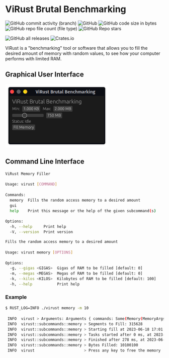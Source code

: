 # ViRust Brutal Benchmarking

![GitHub commit activity (branch)](https://img.shields.io/github/commit-activity/t/JuanCSUCoder/ViRust?style=for-the-badge)
![GitHub](https://img.shields.io/github/license/JuanCSUCoder/ViRust?style=for-the-badge)
![GitHub code size in bytes](https://img.shields.io/github/languages/code-size/JuanCSUCoder/ViRust?style=for-the-badge)
![GitHub repo file count (file type)](https://img.shields.io/github/directory-file-count/JuanCSUCoder/ViRust?style=for-the-badge)
![GitHub Repo stars](https://img.shields.io/github/stars/JuanCSUCoder/ViRust?style=for-the-badge)

![GitHub all releases](https://img.shields.io/github/downloads/JuanCSUCoder/ViRust/total?style=for-the-badge)
![Crates.io](https://img.shields.io/crates/d/virust?style=for-the-badge)

ViRust is a "benchmarking" tool or software that allows you to fill the desired amount of memory with random values, to see how your computer performs with limited RAM.

## Graphical User Interface

![Graphical User Interface](./gui.png)

## Command Line Interface

```bash
ViRust Memory Filler

Usage: virust [COMMAND]

Commands:
  memory  Fills the random access memory to a desired amount
  gui     
  help    Print this message or the help of the given subcommand(s)

Options:
  -h, --help     Print help
  -V, --version  Print version
```

```bash
Fills the random access memory to a desired amount

Usage: virust memory [OPTIONS]

Options:
  -g, --gigas <GIGAS>  Gigas of RAM to be filled [default: 0]
  -m, --megas <MEGAS>  Megas of RAM to be filled [default: 0]
  -k, --kilos <KILOS>  Kilobytes of RAM to be filled [default: 100]
  -h, --help           Print help
```

### Example

```bash
$ RUST_LOG=INFO ./virust memory -m 10

 INFO  virust > Arguments: Arguments { commands: Some(Memory(MemoryArgs { gigas: 0.0, megas: 10.0, kilos: 100 })) }
 INFO  virust::subcommands::memory > Segments to Fill: 315628
 INFO  virust::subcommands::memory > Starting fill at 2023-06-18 17:01:26.782489577 -05:00
 INFO  virust::subcommands::memory > Tasks started after 0 ms, at 2023-06-18 17:01:26.782681049 -05:00
 INFO  virust::subcommands::memory > Finished after 278 ms, at 2023-06-18 17:01:27.060923054 -05:00
 INFO  virust::subcommands::memory > Bytes Filled: 10100100
 INFO  virust                      > Press any key to free the memory
```
